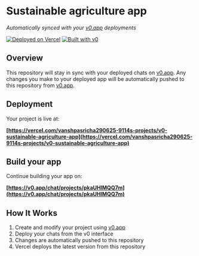 # Sustainable agriculture app

*Automatically synced with your [v0.app](https://v0.app) deployments*

[![Deployed on Vercel](https://img.shields.io/badge/Deployed%20on-Vercel-black?style=for-the-badge&logo=vercel)](https://vercel.com/vanshpasricha290625-9114s-projects/v0-sustainable-agriculture-app)
[![Built with v0](https://img.shields.io/badge/Built%20with-v0.app-black?style=for-the-badge)](https://v0.app/chat/projects/pkaUHlMQQ7m)

## Overview

This repository will stay in sync with your deployed chats on [v0.app](https://v0.app).
Any changes you make to your deployed app will be automatically pushed to this repository from [v0.app](https://v0.app).

## Deployment

Your project is live at:

**[https://vercel.com/vanshpasricha290625-9114s-projects/v0-sustainable-agriculture-app](https://vercel.com/vanshpasricha290625-9114s-projects/v0-sustainable-agriculture-app)**

## Build your app

Continue building your app on:

**[https://v0.app/chat/projects/pkaUHlMQQ7m](https://v0.app/chat/projects/pkaUHlMQQ7m)**

## How It Works

1. Create and modify your project using [v0.app](https://v0.app)
2. Deploy your chats from the v0 interface
3. Changes are automatically pushed to this repository
4. Vercel deploys the latest version from this repository
